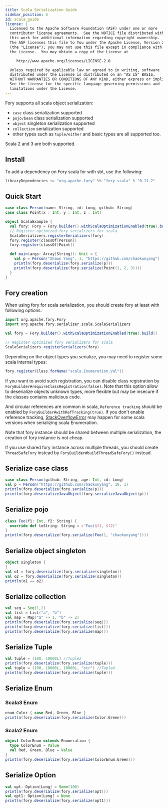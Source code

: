 ```yaml
---
title: Scala Serialization Guide
sidebar_position: 4
id: scala_guide
license: |
  Licensed to the Apache Software Foundation (ASF) under one or more
  contributor license agreements.  See the NOTICE file distributed with
  this work for additional information regarding copyright ownership.
  The ASF licenses this file to You under the Apache License, Version 2.0
  (the "License"); you may not use this file except in compliance with
  the License.  You may obtain a copy of the License at

     http://www.apache.org/licenses/LICENSE-2.0

  Unless required by applicable law or agreed to in writing, software
  distributed under the License is distributed on an "AS IS" BASIS,
  WITHOUT WARRANTIES OR CONDITIONS OF ANY KIND, either express or implied.
  See the License for the specific language governing permissions and
  limitations under the License.
---
```


Fory supports all scala object serialization:

- `case` class serialization supported
- `pojo/bean` class serialization supported
- `object` singleton serialization supported
- `collection` serialization supported
- other types such as `tuple/either` and basic types are all supported too.

Scala 2 and 3 are both supported.

## Install

To add a dependency on Fory scala for with sbt, use the following:

```sbt
libraryDependencies += "org.apache.fory" %% "fory-scala" % "0.11.2"
```

## Quick Start

```scala
case class Person(name: String, id: Long, github: String)
case class Point(x : Int, y : Int, z : Int)

object ScalaExample {
  val fory: Fory = Fory.builder().withScalaOptimizationEnabled(true).build()
  // Register optimized fory serializers for scala
  ScalaSerializers.registerSerializers(fory)
  fory.register(classOf[Person])
  fory.register(classOf[Point])

  def main(args: Array[String]): Unit = {
    val p = Person("Shawn Yang", 1, "https://github.com/chaokunyang")
    println(fory.deserialize(fory.serialize(p)))
    println(fory.deserialize(fory.serialize(Point(1, 2, 3))))
  }
}
```

## Fory creation

When using fory for scala serialization, you should create fory at least with following options:

```scala
import org.apache.fory.Fory
import org.apache.fory.serializer.scala.ScalaSerializers

val fory = Fory.builder().withScalaOptimizationEnabled(true).build()

// Register optimized fory serializers for scala
ScalaSerializers.registerSerializers(fory)
```

Depending on the object types you serialize, you may need to register some scala internal types:

```scala
fory.register(Class.forName("scala.Enumeration.Val"))
```

If you want to avoid such registration, you can disable class registration by `ForyBuilder#requireClassRegistration(false)`.
Note that this option allow to deserialize objects unknown types, more flexible but may be insecure if the classes contains malicious code.

And circular references are common in scala, `Reference tracking` should be enabled by `ForyBuilder#withRefTracking(true)`. If you don't enable reference tracking, [StackOverflowError](https://github.com/apache/fory/issues/1032) may happen for some scala versions when serializing scala Enumeration.

Note that fory instance should be shared between multiple serialization, the creation of fory instance is not cheap.

If you use shared fory instance across multiple threads, you should create `ThreadSafeFory` instead by `ForyBuilder#buildThreadSafeFory()` instead.

## Serialize case class

```scala
case class Person(github: String, age: Int, id: Long)
val p = Person("https://github.com/chaokunyang", 18, 1)
println(fory.deserialize(fory.serialize(p)))
println(fory.deserializeJavaObject(fory.serializeJavaObject(p)))
```

## Serialize pojo

```scala
class Foo(f1: Int, f2: String) {
  override def toString: String = s"Foo($f1, $f2)"
}
println(fory.deserialize(fory.serialize(Foo(1, "chaokunyang"))))
```

## Serialize object singleton

```scala
object singleton {
}
val o1 = fory.deserialize(fory.serialize(singleton))
val o2 = fory.deserialize(fory.serialize(singleton))
println(o1 == o2)
```

## Serialize collection

```scala
val seq = Seq(1,2)
val list = List("a", "b")
val map = Map("a" -> 1, "b" -> 2)
println(fory.deserialize(fory.serialize(seq)))
println(fory.deserialize(fory.serialize(list)))
println(fory.deserialize(fory.serialize(map)))
```

## Serialize Tuple

```scala
val tuple = (100, 10000L) //Tuple2
println(fory.deserialize(fory.serialize(tuple)))
val tuple = (100, 10000L, 10000L, "str") //Tuple4
println(fory.deserialize(fory.serialize(tuple)))
```

## Serialize Enum

### Scala3 Enum

```scala
enum Color { case Red, Green, Blue }
println(fory.deserialize(fory.serialize(Color.Green)))
```

### Scala2 Enum

```scala
object ColorEnum extends Enumeration {
  type ColorEnum = Value
  val Red, Green, Blue = Value
}
println(fory.deserialize(fory.serialize(ColorEnum.Green)))
```

## Serialize Option

```scala
val opt: Option[Long] = Some(100)
println(fory.deserialize(fory.serialize(opt)))
val opt1: Option[Long] = None
println(fory.deserialize(fory.serialize(opt1)))
```
